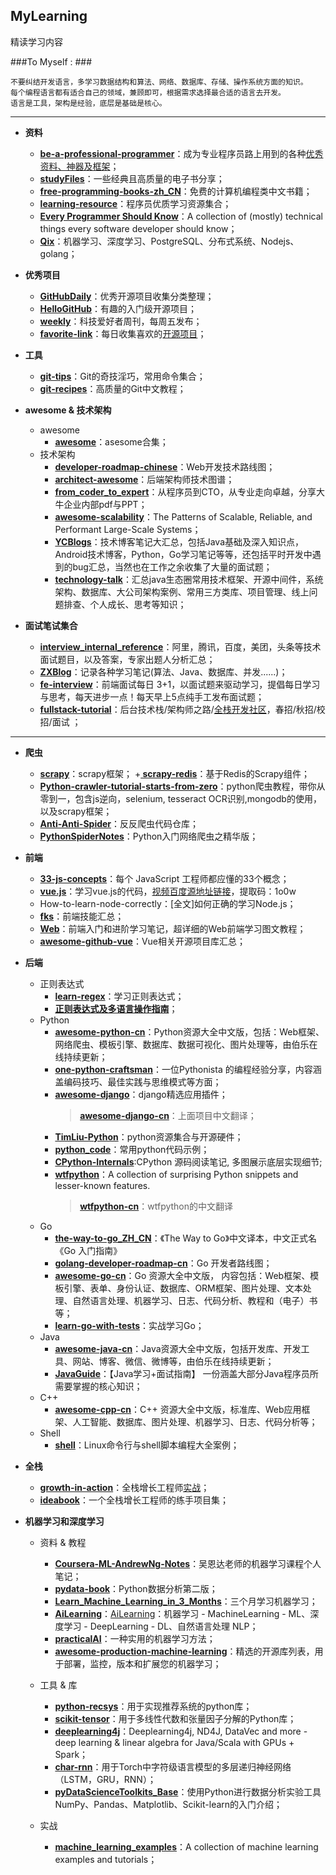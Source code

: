 ## MyLearning
精读学习内容

###To Myself : ###

	不要纠结开发语言，多学习数据结构和算法、网络、数据库、存储、操作系统方面的知识。
	每个编程语言都有适合自己的领域，兼顾即可，根据需求选择最合适的语言去开发。
	语言是工具，架构是经验，底层是基础是核心。
	

----------

- **资料**
	+ **[be-a-professional-programmer](https://github.com/stanzhai/be-a-professional-programmer)**：成为专业程序员路上用到的各种[优秀资料、神器及框架](http://tools.stanzhai.site)；
	+ **[studyFiles](https://github.com/threerocks/studyFiles)**：一些经典且高质量的电子书分享；
	+ **[free-programming-books-zh_CN](https://github.com/justjavac/free-programming-books-zh_CN)**：免费的计算机编程类中文书籍；
	+ **[learning-resource](https://github.com/porcelainHeart/learning-resource)**：程序员优质学习资源集合；
	+ **[Every Programmer Should Know](https://github.com/mtdvio/every-programmer-should-know)**：A collection of (mostly) technical things every software developer should know；
	+ **[Qix](https://github.com/ty4z2008/Qix)**：机器学习、深度学习、PostgreSQL、分布式系统、Nodejs、golang；
- **优秀项目**
	+ **[GitHubDaily](https://github.com/GitHubDaily/GitHubDaily)**：优秀开源项目收集分类整理；
	+ **[HelloGitHub](https://github.com/521xueweihan/HelloGitHub)**：有趣的入门级开源项目；
	+ **[weekly](https://github.com/ruanyf/weekly)**：科技爱好者周刊，每周五发布；
	+ **[favorite-link](https://github.com/guanguans/favorite-link)**：每日收集喜欢的[开源项目](https://www.guanguans.cn/favorite-link/)；
- **工具**
	+ **[git-tips](https://github.com/521xueweihan/git-tips)**：Git的奇技淫巧，常用命令集合；
	+ **[git-recipes](https://github.com/geeeeeeeeek/git-recipes)**：高质量的Git中文教程；


- **awesome & 技术架构**
	+ awesome
		+ **[awesome](https://github.com/sindresorhus/awesome)**：asesome合集；
	+ 技术架构
		+ **[developer-roadmap-chinese](https://github.com/goodjack/developer-roadmap-chinese)**：Web开发技术路线图；
		+ **[architect-awesome](https://github.com/xingshaocheng/architect-awesome)**：后端架构师技术图谱；
		+ **[from_coder_to_expert](https://github.com/0voice/from_coder_to_expert)**：从程序员到CTO，从专业走向卓越，分享大牛企业内部pdf与PPT；
		+ **[awesome-scalability](https://github.com/binhnguyennus/awesome-scalability)**：The Patterns of Scalable, Reliable, and Performant Large-Scale Systems；
		+ **[YCBlogs](https://github.com/yangchong211/YCBlogs)**：技术博客笔记大汇总，包括Java基础及深入知识点，Android技术博客，Python，Go学习笔记等等，还包括平时开发中遇到的bug汇总，当然也在工作之余收集了大量的面试题；
		+ **[technology-talk](https://github.com/aalansehaiyang/technology-talk)**：汇总java生态圈常用技术框架、开源中间件，系统架构、数据库、大公司架构案例、常用三方类库、项目管理、线上问题排查、个人成长、思考等知识；




- **面试笔试集合**
	+ **[interview_internal_reference](https://github.com/0voice/interview_internal_reference)**：阿里，腾讯，百度，美团，头条等技术面试题目，以及答案，专家出题人分析汇总；
	+ **[ZXBlog](https://github.com/ZXZxin/ZXBlog)**：记录各种学习笔记(算法、Java、数据库、并发......)；
	+ **[fe-interview](https://github.com/haizlin/fe-interview)**：前端面试每日 3+1，以面试题来驱动学习，提倡每日学习与思考，每天进步一点！每天早上5点纯手工发布面试题；
	+ **[fullstack-tutorial](https://github.com/frank-lam/fullstack-tutorial)**：后台技术栈/架构师之路/[全栈开发社区](https://frank-lam.github.io/fullstack-tutorial/)，春招/秋招/校招/面试 ；

----------

- **爬虫**
	+ **[scrapy](https://github.com/scrapy/scrapy)**：scrapy框架；
	+**[ scrapy-redis](https://github.com/rmax/scrapy-redis)**：基于Redis的Scrapy组件；
	+ **[Python-crawler-tutorial-starts-from-zero](https://github.com/CriseLYJ/Python-crawler-tutorial-starts-from-zero)**：python爬虫教程，带你从零到一，包含js逆向，selenium, tesseract OCR识别,mongodb的使用，以及scrapy框架；
	+ **[Anti-Anti-Spider](https://github.com/luyishisi/Anti-Anti-Spider)**：反反爬虫代码仓库；
	+ **[PythonSpiderNotes](https://github.com/lining0806/PythonSpiderNotes)**：Python入门网络爬虫之精华版；


- **前端**
	+ **[33-js-concepts](https://github.com/stephentian/33-js-concepts)**：每个 JavaScript 工程师都应懂的33个概念；
	+ **[vue.js](https://github.com/shy1118999/vue.js)**：学习vue.js的代码，[视频百度源地址链接](https://pan.baidu.com/s/1CmifLbwQK8t3L2MJrEsR3A)，提取码：1o0w
	+ How-to-learn-node-correctly：[全文]如何正确的学习Node.js；
	+ **[fks](https://github.com/JacksonTian/fks)**：前端技能汇总；
	+ **[Web](https://github.com/qianguyihao/Web)**：前端入门和进阶学习笔记，超详细的Web前端学习图文教程；
	+ **[awesome-github-vue](https://github.com/opendigg/awesome-github-vue)**：Vue相关开源项目库汇总；


- **后端**
	+ 正则表达式
		- **[learn-regex](https://github.com/ziishaned/learn-regex/blob/master/translations/README-cn.md)**：学习正则表达式；
		- **[正则表达式及多语言操作指南](https://segmentfault.com/a/1190000016142217#articleHeader24)**；
	+ Python
		- **[awesome-python-cn](https://github.com/jobbole/awesome-python-cn)**：Python资源大全中文版，包括：Web框架、网络爬虫、模板引擎、数据库、数据可视化、图片处理等，由伯乐在线持续更新；
		- **[one-python-craftsman](https://github.com/piglei/one-python-craftsman)**：一位Pythonista 的编程经验分享，内容涵盖编码技巧、最佳实践与思维模式等方面；
		- **[awesome-django](https://github.com/jbwolfe/awesome-django)**：django精选应用插件；
			 > **[awesome-django-cn](https://github.com/haiiiiiyun/awesome-django-cn)**：上面项目中文翻译；
		- **[TimLiu-Python](https://github.com/Tim9Liu9/TimLiu-Python)**：python资源集合与开源硬件；
		- **[python_code](https://github.com/yorickshan/python_code)**：常用python代码示例；
		- **[CPython-Internals](https://github.com/zpoint/CPython-Internals)**:CPython 源码阅读笔记, 多图展示底层实现细节;
		- **[wtfpython](https://github.com/satwikkansal/wtfpython)**：A collection of surprising Python snippets and lesser-known features.
			> **[wtfpython-cn](https://github.com/leisurelicht/wtfpython-cn)**：wtfpython的中文翻译
	+ Go
		- **[the-way-to-go_ZH_CN](https://github.com/unknwon/the-way-to-go_ZH_CN)**：《The Way to Go》中文译本，中文正式名《Go 入门指南》
		- **[golang-developer-roadmap-cn](https://github.com/Quorafind/golang-developer-roadmap-cn)**：Go 开发者路线图；
		- **[awesome-go-cn](https://github.com/jobbole/awesome-go-cn)**：Go 资源大全中文版， 内容包括：Web框架、模板引擎、表单、身份认证、数据库、ORM框架、图片处理、文本处理、自然语言处理、机器学习、日志、代码分析、教程和（电子）书等；
		- **[learn-go-with-tests](https://github.com/quii/learn-go-with-tests)**：实战学习Go；
	+ Java
		-  **[awesome-java-cn](https://github.com/jobbole/awesome-java-cn)**：Java资源大全中文版，包括开发库、开发工具、网站、博客、微信、微博等，由伯乐在线持续更新；
		-  **[JavaGuide](https://github.com/Snailclimb/JavaGuide)**：【Java学习+面试指南】 一份涵盖大部分Java程序员所需要掌握的核心知识；
	+ C++
		- **[awesome-cpp-cn](https://github.com/jobbole/awesome-cpp-cn)**：C++ 资源大全中文版，标准库、Web应用框架、人工智能、数据库、图片处理、机器学习、日志、代码分析等；
	+ Shell
		- **[shell](https://github.com/fengyuhetao/shell)**：Linux命令行与shell脚本编程大全案例；

	

- **全栈**
	+ **[growth-in-action](https://github.com/phodal/growth-in-action)**：全栈增长工程师[实战](http://growth-in-action.phodal.com/)；
	+ **[ideabook](https://github.com/phodal/ideabook)**：一个全栈增长工程师的练手项目集；


-  **机器学习和深度学习**


	+ 资料 & 教程
		-  **[Coursera-ML-AndrewNg-Notes](https://github.com/fengdu78/Coursera-ML-AndrewNg-Notes)**：吴恩达老师的机器学习课程个人笔记；
		- **[pydata-book](https://github.com/wesm/pydata-book)**：Python数据分析第二版；
		- **[Learn_Machine_Learning_in_3_Months](https://github.com/llSourcell/Learn_Machine_Learning_in_3_Months)**：三个月学习机器学习；
		- **[AiLearning](https://github.com/apachecn/AiLearning)**：[AiLearning](http://ailearning.apachecn.org/)：机器学习 - MachineLearning - ML、深度学习 - DeepLearning - DL、自然语言处理 NLP；
		-  **[practicalAI](https://github.com/GokuMohandas/practicalAI)**：一种实用的机器学习方法；
		-  **[awesome-production-machine-learning](https://github.com/EthicalML/awesome-production-machine-learning)**：精选的开源库列表，用于部署，监控，版本和扩展您的机器学习；


	+ 工具 & 库
		- **[python-recsys](https://github.com/ocelma/python-recsys)**：用于实现推荐系统的python库；
		- **[scikit-tensor](https://github.com/mnick/scikit-tensor)**：用于多线性代数和张量因子分解的Python库；
		- **[deeplearning4j](https://github.com/eclipse/deeplearning4j)**：Deeplearning4j, ND4J, DataVec and more - deep learning & linear algebra for Java/Scala with GPUs + Spark；
		- **[char-rnn](https://github.com/karpathy/char-rnn)**：用于Torch中字符级语言模型的多层递归神经网络（LSTM，GRU，RNN）；
		- **[pyDataScienceToolkits_Base](https://github.com/jasonding1354/pyDataScienceToolkits_Base)**：使用Python进行数据分析实验工具NumPy、Pandas、Matplotlib、Scikit-learn的入门介绍；


	+ 实战
		-  **[machine_learning_examples](https://github.com/lazyprogrammer/machine_learning_examples)**：A collection of machine learning examples and tutorials；


